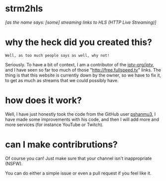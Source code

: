 # strm2hls
*[as the name says: [some] streaming links to HLS (HTTP Live Streaming)]*

# why the heck did you created this?
``Well, as too much people says as well, why not!``

Seriously. To have a bit of context, I am a contributor of the [iptv-org/iptv](https://github.com/iptv-org/iptv.git), and I have seen so far too much of those "http://free.fullspeed.tv" links. The thing is that this website is currently down by the owner, so we have to fix it, to get as much as streams that we could possibly have.

# how does it work?
Well, I have just honestly took the code from the GitHub user [pshanmu3](https://github.com/pshanmu3), I have made some improvements with his code, and then I will add more and more services (for instance YouTube or Twitch).

# can I make contribrutions?
Of course you can! Just make sure that your channel isn't inappropriate (NSFW). 

You can do either a simple issue or even a pull request if you feel like it.
